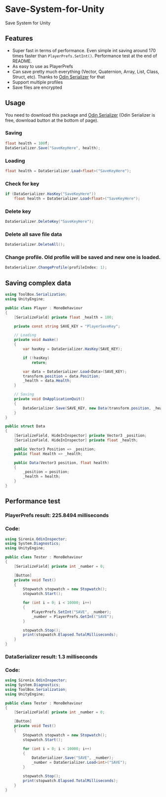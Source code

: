# Save-System-for-Unity
Save System for Unity

## Features
- Super fast in terms of performance. Even simple int saving around 170 times faster than ```PlayerPrefs.SetInt()```. Performance test at the end of README.
- As easy to use as PlayerPrefs
- Can save pretty much everything (Vector, Quaternion, Array, List, Class, Struct, etc). Thanks to [Odin Serializer](https://github.com/TeamSirenix/odin-serializer) for that
- Support multiple profiles
- Save files are encrypted 

## Usage
You need to download this package and [Odin Serializer](https://odininspector.com/download) (Odin Serializer is free, download button at the bottom of page). 

### Saving

```csharp
float health = 100f;
DataSerializer.Save("SaveKeyHere", health);
```

### Loading

```csharp
float health = DataSerializer.Load<float>("SaveKeyHere");
```

### Check for key

```csharp
if (DataSerializer.HasKey("SaveKeyHere"))
	float health = DataSerializer.Load<float>("SaveKeyHere");
```

### Delete key

```csharp
DataSerializer.DeleteKey("SaveKeyHere");
```

### Delete all save file data

```csharp
DataSerializer.DeleteAll();
```

### Change profile. Old profile will be saved and new one is loaded.

```csharp
DataSerializer.ChangeProfile(profileIndex: 1);
```

## Saving complex data

```csharp
using ToolBox.Serialization;
using UnityEngine;

public class Player : MonoBehaviour
{
	[SerializeField] private float _health = 100;

	private const string SAVE_KEY = "PlayerSaveKey";

	// Loading
	private void Awake()
	{
		var hasKey = DataSerializer.HasKey(SAVE_KEY);

		if (!hasKey)
			return;

		var data = DataSerializer.Load<Data>(SAVE_KEY);
		transform.position = data.Position;
		_health = data.Health;
	}

	// Saving
	private void OnApplicationQuit()
	{
		DataSerializer.Save(SAVE_KEY, new Data(transform.position, _health));
	}
}

public struct Data
{
	[SerializeField, HideInInspector] private Vector3 _position;
	[SerializeField, HideInInspector] private float _health;

	public Vector3 Position => _position;
	public float Health => _health;

	public Data(Vector3 position, float health)
	{
		_position = position;
		_health = health;
	}
}
```

## Performance test

### PlayerPrefs result: 225.8494 milliseconds
### Code:

```csharp
using Sirenix.OdinInspector;
using System.Diagnostics;
using UnityEngine;

public class Tester : MonoBehaviour
{
	[SerializeField] private int _number = 0;

	[Button]
	private void Test()
	{
		Stopwatch stopwatch = new Stopwatch();
		stopwatch.Start();

		for (int i = 0; i < 10000; i++)
		{
			PlayerPrefs.SetInt("SAVE", _number);
			_number = PlayerPrefs.GetInt("SAVE");
		}

		stopwatch.Stop();
		print(stopwatch.Elapsed.TotalMilliseconds);
	}
}

```

### DataSerializer result: 1.3 milliseconds
### Code:

```csharp
using Sirenix.OdinInspector;
using System.Diagnostics;
using ToolBox.Serialization;
using UnityEngine;

public class Tester : MonoBehaviour
{
	[SerializeField] private int _number = 0;

	[Button]
	private void Test()
	{
		Stopwatch stopwatch = new Stopwatch();
		stopwatch.Start();

		for (int i = 0; i < 10000; i++)
		{
			DataSerializer.Save("SAVE", _number);
			_number = DataSerializer.Load<int>("SAVE");
		}

		stopwatch.Stop();
		print(stopwatch.Elapsed.TotalMilliseconds);
	}
}
```
